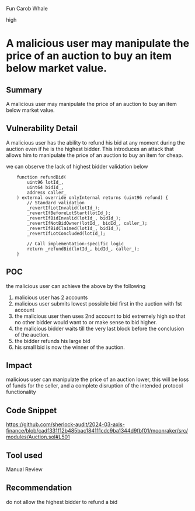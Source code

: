 Fun Carob Whale

high

# A malicious user may manipulate the price of an auction to buy an item below market value.

## Summary
A malicious user may manipulate the price of an auction to buy an item below market value.
## Vulnerability Detail
A malicious user has the ability to refund his bid at any moment during the auction even if he is the highest bidder.
This introduces an attack that allows him to manipulate the price of an auction to buy an item for cheap.

we can observe the lack of highest bidder validation below
```solidity
    function refundBid(
        uint96 lotId_,
        uint64 bidId_,
        address caller_
    ) external override onlyInternal returns (uint96 refund) {
        // Standard validation
        _revertIfLotInvalid(lotId_);
        _revertIfBeforeLotStart(lotId_);
        _revertIfBidInvalid(lotId_, bidId_);
        _revertIfNotBidOwner(lotId_, bidId_, caller_);
        _revertIfBidClaimed(lotId_, bidId_);
        _revertIfLotConcluded(lotId_);

        // Call implementation-specific logic
        return _refundBid(lotId_, bidId_, caller_);
    }
```

## POC
the malicious user can achieve the above by the following

1. malicious user has 2 accounts
2. malicious user submits lowest possible bid first in the auction with 1st account
3. the malicious user then uses 2nd account to bid extremely high so that no other bidder would want to or make sense to bid higher.
4. the malicious bidder waits till the very last block before the conclusion of the auction.
5. the bidder refunds his large bid
6. his small bid is now the winner of the auction.
## Impact
malicious user can manipulate the price of an auction lower, this will be loss of funds for the seller, and a complete disruption of the intended protocol functionality 
## Code Snippet
https://github.com/sherlock-audit/2024-03-axis-finance/blob/cadf331f12b485bac184111cdc9ba1344d9fbf01/moonraker/src/modules/Auction.sol#L501
## Tool used

Manual Review

## Recommendation
do not allow the highest bidder to refund a bid